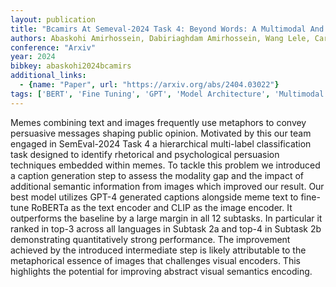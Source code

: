 ```yaml
---
layout: publication
title: "Bcamirs At Semeval-2024 Task 4: Beyond Words: A Multimodal And Multilingual Exploration Of Persuasion In Memes"
authors: Abaskohi Amirhossein, Dabiriaghdam Amirhossein, Wang Lele, Carenini Giuseppe
conference: "Arxiv"
year: 2024
bibkey: abaskohi2024bcamirs
additional_links:
  - {name: "Paper", url: "https://arxiv.org/abs/2404.03022"}
tags: ['BERT', 'Fine Tuning', 'GPT', 'Model Architecture', 'Multimodal Models', 'Tools']
---
```

Memes combining text and images frequently use metaphors to convey persuasive messages shaping public opinion. Motivated by this our team engaged in SemEval-2024 Task 4 a hierarchical multi-label classification task designed to identify rhetorical and psychological persuasion techniques embedded within memes. To tackle this problem we introduced a caption generation step to assess the modality gap and the impact of additional semantic information from images which improved our result. Our best model utilizes GPT-4 generated captions alongside meme text to fine-tune RoBERTa as the text encoder and CLIP as the image encoder. It outperforms the baseline by a large margin in all 12 subtasks. In particular it ranked in top-3 across all languages in Subtask 2a and top-4 in Subtask 2b demonstrating quantitatively strong performance. The improvement achieved by the introduced intermediate step is likely attributable to the metaphorical essence of images that challenges visual encoders. This highlights the potential for improving abstract visual semantics encoding.
